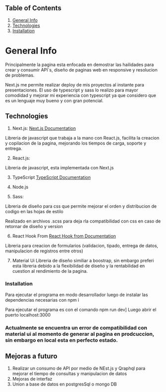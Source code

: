 ## Table of Contents
1. [General Info](#general-info)
2. [Technologies](#technologies)
3. [Installation](#installation)

# General Info

<p>
    Principalmente la pagina esta enfocada en demostrar las hailidades para crear y consumir API´s, diseño de paginas web en responsive y resolucion de problemas.
</p>

Next.js me permite realizar deploy de mis proyectos al instante para presentaciones.
El uso de typescript y sass lo realizo para mayor comodidad y mejorar mi experiencia con typescript ya que considero que es un lenguaje muy bueno y con gran potencial.

## Technologies

1. Next.js:
[Next.js Documentation](https://nextjs.org/docs)
<p>
    Libreria de javascript que trabaja a la mano con React.js, facilita la creacion y copilacion de la pagina, mejorando los tiempos de carga, soporte y entrega.
</p>

2. React.js:

<p> Libreria de javascript, esta implementada con Next.js </p>

3. TypeScript
[TypeScript Documentation](https://www.typescriptlang.org/)

4. Node.js

5. Sass:

<p>Libreria de diseño para css que permite mejorar el orden y distribucion de codigo en las hojas de estilo</p>
Realizado en archivos .scss para deja rla compatibilidad con css en caso de retornar de diseño y version

6. React Hook From
[React Hook from Documentation](https://react-hook-form.com/)
<p>Libreria para creacion de formularios (validacion, tipado, entrega de datos, manipulacion de registros entre otros)</p>

7. Material Ui
Libreria de diseño similiar a boostrap, sin embargo preferi esta libreria debido a la flexibilidad de diseño y la rentabilidad en cuestion al rendimiento de la pagina.

### Installation
Para ejecutar el programa en modo desarrollador luego de instalar las dependencias necesarias con npm i

Para ejecutar el programa es con el comando npm run dev]
Luego abrir el puerto localhost:3000

<h3>
 Actualmente se encuentra un error de compatibilidad con material ui al momento de generar al pagina en prodcuccion, sin embargo en local esta en perfecto estado.
</h3>

<h2>
    Mejoras a futuro
</h2>

1. Realizar un consumo de API por medio de NEst.js y Qraphql para mejorar el tiempo de consultas y manipulacion de datos
2. Mejoras de interfaz
3. Union a base de datos en postgresSql o mongo DB

